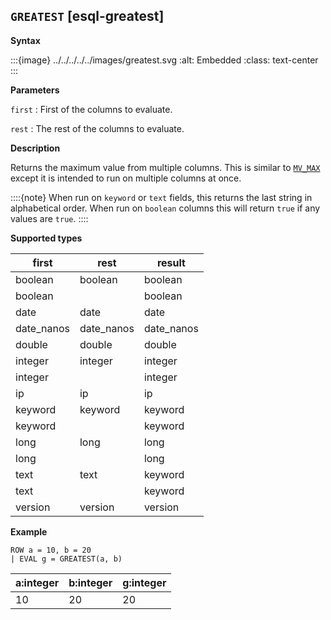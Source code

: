 ## `GREATEST` [esql-greatest]

**Syntax**

:::{image} ../../../../../images/greatest.svg
:alt: Embedded
:class: text-center
:::

**Parameters**

`first`
:   First of the columns to evaluate.

`rest`
:   The rest of the columns to evaluate.

**Description**

Returns the maximum value from multiple columns. This is similar to [`MV_MAX`](../../esql-functions-operators.md#esql-mv_max) except it is intended to run on multiple columns at once.

::::{note}
When run on `keyword` or `text` fields, this returns the last string in alphabetical order. When run on `boolean` columns this will return `true` if any values are `true`.
::::


**Supported types**

| first | rest | result |
| --- | --- | --- |
| boolean | boolean | boolean |
| boolean |  | boolean |
| date | date | date |
| date_nanos | date_nanos | date_nanos |
| double | double | double |
| integer | integer | integer |
| integer |  | integer |
| ip | ip | ip |
| keyword | keyword | keyword |
| keyword |  | keyword |
| long | long | long |
| long |  | long |
| text | text | keyword |
| text |  | keyword |
| version | version | version |

**Example**

```esql
ROW a = 10, b = 20
| EVAL g = GREATEST(a, b)
```

| a:integer | b:integer | g:integer |
| --- | --- | --- |
| 10 | 20 | 20 |



